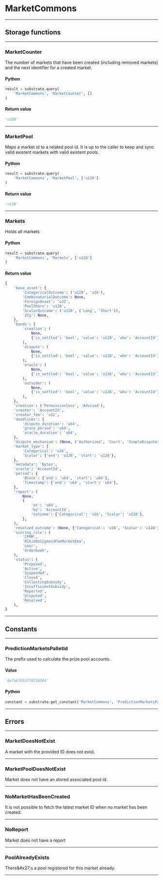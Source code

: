 
# MarketCommons

---------
## Storage functions

---------
### MarketCounter
 The number of markets that have been created (including removed markets) and the next
 identifier for a created market.

#### Python
```python
result = substrate.query(
    'MarketCommons', 'MarketCounter', []
)
```

#### Return value
```python
'u128'
```
---------
### MarketPool
 Maps a market id to a related pool id. It is up to the caller to keep and sync valid
 existent markets with valid existent pools.

#### Python
```python
result = substrate.query(
    'MarketCommons', 'MarketPool', ['u128']
)
```

#### Return value
```python
'u128'
```
---------
### Markets
 Holds all markets

#### Python
```python
result = substrate.query(
    'MarketCommons', 'Markets', ['u128']
)
```

#### Return value
```python
{
    'base_asset': {
        'CategoricalOutcome': ('u128', 'u16'),
        'CombinatorialOutcome': None,
        'ForeignAsset': 'u32',
        'PoolShare': 'u128',
        'ScalarOutcome': ('u128', ('Long', 'Short')),
        'Ztg': None,
    },
    'bonds': {
        'creation': (
            None,
            {'is_settled': 'bool', 'value': 'u128', 'who': 'AccountId'},
        ),
        'dispute': (
            None,
            {'is_settled': 'bool', 'value': 'u128', 'who': 'AccountId'},
        ),
        'oracle': (
            None,
            {'is_settled': 'bool', 'value': 'u128', 'who': 'AccountId'},
        ),
        'outsider': (
            None,
            {'is_settled': 'bool', 'value': 'u128', 'who': 'AccountId'},
        ),
    },
    'creation': ('Permissionless', 'Advised'),
    'creator': 'AccountId',
    'creator_fee': 'u32',
    'deadlines': {
        'dispute_duration': 'u64',
        'grace_period': 'u64',
        'oracle_duration': 'u64',
    },
    'dispute_mechanism': (None, ('Authorized', 'Court', 'SimpleDisputes')),
    'market_type': {
        'Categorical': 'u16',
        'Scalar': {'end': 'u128', 'start': 'u128'},
    },
    'metadata': 'Bytes',
    'oracle': 'AccountId',
    'period': {
        'Block': {'end': 'u64', 'start': 'u64'},
        'Timestamp': {'end': 'u64', 'start': 'u64'},
    },
    'report': (
        None,
        {
            'at': 'u64',
            'by': 'AccountId',
            'outcome': {'Categorical': 'u16', 'Scalar': 'u128'},
        },
    ),
    'resolved_outcome': (None, {'Categorical': 'u16', 'Scalar': 'u128'}),
    'scoring_rule': (
        'CPMM',
        'RikiddoSigmoidFeeMarketEma',
        'Lmsr',
        'Orderbook',
    ),
    'status': (
        'Proposed',
        'Active',
        'Suspended',
        'Closed',
        'CollectingSubsidy',
        'InsufficientSubsidy',
        'Reported',
        'Disputed',
        'Resolved',
    ),
}
```
---------
## Constants

---------
### PredictionMarketsPalletId
 The prefix used to calculate the prize pool accounts.
#### Value
```python
'0x7a67652f70726564'
```
#### Python
```python
constant = substrate.get_constant('MarketCommons', 'PredictionMarketsPalletId')
```
---------
## Errors

---------
### MarketDoesNotExist
A market with the provided ID does not exist.

---------
### MarketPoolDoesNotExist
Market does not have an stored associated pool id.

---------
### NoMarketHasBeenCreated
It is not possible to fetch the latest market ID when
no market has been created.

---------
### NoReport
Market does not have a report

---------
### PoolAlreadyExists
There&\#x27;s a pool registered for this market already.

---------